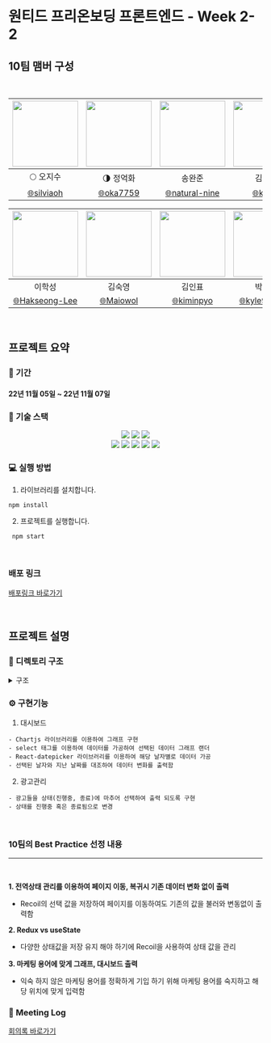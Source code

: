 # 원티드 프리온보딩 프론트엔드 - Week 2-2

## 10팀 맴버 구성

<br/>

<div align=center>
	
| <img src="https://avatars.githubusercontent.com/u/26901045?v=4" width="130" height="130" />  | <img src="https://avatars.githubusercontent.com/u/105492051?v=4" width="130" height="130" /> | <img src="https://avatars.githubusercontent.com/u/92094314?v=4" width="130" height="130"/> | <img src="https://avatars.githubusercontent.com/u/101456751?v=4" width="130" height="130"/> |
| :-----------------------------------------------------------------------------------------:  | :-----------------------------------------------------------------------------------------:  | :----------------------------------------------------------------------------------------: | :----------------------------------------------------------------------------------------:  |
|                                    :full_moon: 오지수                                         |                                :last_quarter_moon: 정억화                                    |                                           송완준                                            |                                            김미성                                            |
|                [:globe_with_meridians:silviaoh](https://github.com/silviaoh)                 |                 [:globe_with_meridians:oka7759](https://github.com/oka7759)                  |            [:globe_with_meridians:natural-nine](https://github.com/natural-nine)           |                  [:globe_with_meridians:kimitt](https://github.com/kimitt)                  |

| <img src="https://avatars.githubusercontent.com/u/83964261?v=4" width="130" height="130" /> | <img src="https://avatars.githubusercontent.com/u/103277726?v=4" width="130" height="130" /> | <img src="https://avatars.githubusercontent.com/u/93189402?v=4"  width="130" height="130" /> | <img src="https://avatars.githubusercontent.com/u/109638284?v=4" width="130" height="130"/> |
| :-----------------------------------------------------------------------------------------: | :------------------------------------------------------------------------------------------: | :------------------------------------------------------------------------------------------: | :-----------------------------------------------------------------------------------------: |
|                                           이학성                                            |                                            김숙영                                            |                                            김인표                                            |                                           박민규                                            |
|            [:globe_with_meridians:Hakseong-Lee](https://github.com/Hakseong-Lee)            |                 [:globe_with_meridians:Maiowol](https://github.com/Maiowol)                  |                [:globe_with_meridians:kiminpyo](https://github.com/kiminpyo)                 |              [:globe_with_meridians:kyle970320](https://github.com/kyle970320)              |

</div>

<br/>

## 프로젝트 요약

### 📆 기간

#### 22년 11월 05일 ~ 22년 11월 07일

### 🔧 기술 스택

<div align=center> 
  <img src="https://img.shields.io/badge/react-61DAFB?style=for-the-badge&logo=react&logoColor=black"/> 
  <img src="https://img.shields.io/badge/javascript-F7DF1E?style=for-the-badge&logo=javascript&logoColor=black"/>   
  <img src="https://img.shields.io/badge/styled_components-DB7093?style=for-the-badge&logo=styled-components&logoColor=white"/><br/>
  <img src="https://img.shields.io/badge/github-181717?style=for-the-badge&logo=github&logoColor=white"/>
  <img src="https://img.shields.io/badge/git-F05032?style=for-the-badge&logo=git&logoColor=white"/> <img src="https://img.shields.io/badge/react_router_dom-CA4245?style=for-the-badge&logo=reactrouter&logoColor=white"/> <img src="https://img.shields.io/badge/react_snap-66595C?style=for-the-badge&logo=reactsnap&logoColor=white"/>   
   <img src="https://img.shields.io/badge/react_recoil_async-3DDC84?style=for-the-badge&logo=react-recoil-async&logoColor=white"/> 
</div>

### 💻 실행 방법

1.  라이브러리를 설치합니다.

```
npm install
```

2.  프로젝트를 실행합니다.

```
 npm start
```

<br/>

### 배포 링크

[배포링크 바로가기](https://pre-onboarding-7th-2-2-10.vercel.app/)

<br/>

## 프로젝트 설명

### 📂 디렉토리 구조

<details>
<summary> 구조</summary>
<div markdown="1">

```
🗂 src
 ┣ 📁 assets
   ┣ icon_alarm.svg
   ┣ con_down.svg
   ┣ icon_guide.svg
   ┣ icon_menu01_off.svg
   ┣ icon_menu02_off.svg
   ┣ icon_polygon_down.svg
   ┣ icon_polygon_up.svg
   ┣ icon_profile.svg
   ┣ icon_setting.svg
   ┣ index.js
   ┗ logo.png
 ┣ 📁 components
    ┣ 📁 chart
      ┗ LineChart.js
    ┣ 📁 common
      ┣ MainHeader.jsx
      ┗ SideNavigation.jsx
    ┣ 📁 datepicker
      ┗ ArrangeDatepicker.jsx
    ┣ 📁 layout
      ┣ MainHeaderLayout.jsx
      ┗ SideNavLayout.jsx
    ┗ 📁 select
      ┗ CustomSelect.jsx
 ┣ 📁 constant
   ┗ template.js
 ┣ 📁 hooks
   ┣ useAdManagement.js
   ┣ useAdStatus.js
   ┣ useDatepickerState.js
   ┣ useFilterAdManagement.js
   ┗ useOption.js
 ┣ 📁 pages
	 ┣ AdvertisingManagement.jsx
   ┗ Dashboard.jsx
 ┣ 📁 recoil
   ┣ adManagement.js
   ┣ dashboard.js
   ┗ datepicker.js
 ┣ 📂 service
   ┣ AdListService.js
   ┗ AdStatusService.js
 ┣ 📂 style
   ┣ Global.style.jsx
   ┣ common.style.js
   ┗ theme.style.js
 ┣ 📂 utils
   ┣ get.js
   ┗ time.js
 ┣ index.js
 ┗ router.js
```

</div>
</details>

### ⚙️ 구현기능

1. 대시보드

```
- Chartjs 라이브러리를 이용하여 그래프 구현
- select 태그를 이용하여 데이터를 가공하여 선택된 데이터 그래프 랜더
- React-datepicker 라이브러리를 이용하여 해당 날자별로 데이터 가공
- 선택된 날자와 지난 날짜를 대조하여 데이터 변화를 출력함
```

2.  광고관리

```
- 광고들을 상태(진행중, 종료)에 마추어 선택하여 출력 되도록 구현
- 상태를 진행중 혹은 종료됨으로 변경
```

<br/>

### 10팀의 Best Practice 선정 내용

---

<br/>

**1. 전역상태 관리를 이용하여 페이지 이동, 복귀시 기존 데이터 변화 없이 출력**

- Recoil의 선택 값을 저장하여 페이지를 이동하여도 기존의 값을 불러와 변동없이 출력함

**2. Redux vs useState**

- 다양한 상태값을 저장 유지 해야 하기에 Recoil을 사용하여 상태 값을 관리

**3. 마케팅 용어에 맞게 그래프, 대시보드 출력**

- 익숙 하지 않은 마케팅 용어를 정확하게 기입 하기 위해 마케팅 용어를 숙지하고 해당 위치에 맞게 입력함

### 📝 Meeting Log

[회의록 바로가기](https://www.notion.so/Meeting-log-3eff6566fd844052b7a98702ebab8c5b?p=51dfcfc9db854806a0883eb47e3e767b&pm=s)

